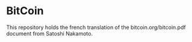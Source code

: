 # BitCoin
This repository holds the french translation of the bitcoin.org/bitcoin.pdf document from Satoshi Nakamoto.
